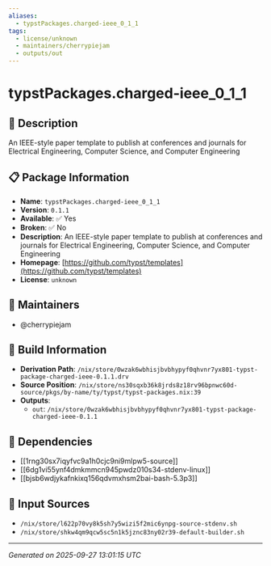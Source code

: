 ```yaml
---
aliases:
  - typstPackages.charged-ieee_0_1_1
tags:
  - license/unknown
  - maintainers/cherrypiejam
  - outputs/out
---
```


# typstPackages.charged-ieee_0_1_1

## 📝 Description

An IEEE-style paper template to publish at conferences and journals for Electrical Engineering, Computer Science, and Computer Engineering

## 📋 Package Information

- **Name**: `typstPackages.charged-ieee_0_1_1`
- **Version**: `0.1.1`
- **Available**: ✅ Yes
- **Broken**: ✅ No
- **Description**: An IEEE-style paper template to publish at conferences and journals for Electrical Engineering, Computer Science, and Computer Engineering
- **Homepage**: [https://github.com/typst/templates](https://github.com/typst/templates)
- **License**: `unknown`
## 👥 Maintainers

- @cherrypiejam


## 🔧 Build Information

- **Derivation Path**: `/nix/store/0wzak6wbhisjbvbhypyf0qhvnr7yx801-typst-package-charged-ieee-0.1.1.drv`
- **Source Position**: `/nix/store/ns30sqxb36k8jrds8z18rv96bpnwc60d-source/pkgs/by-name/ty/typst/typst-packages.nix:39`
- **Outputs**:
  - `out`:  `/nix/store/0wzak6wbhisjbvbhypyf0qhvnr7yx801-typst-package-charged-ieee-0.1.1`

## 🔗 Dependencies

- [[1rng30sx7iqyfvc9a1h0cjc9ni9mlpw5-source]]
- [[6dg1vi55ynf4dmkmmcn945pwdz010s34-stdenv-linux]]
- [[bjsb6wdjykafnkixq156qdvmxhsm2bai-bash-5.3p3]]

## 📁 Input Sources

- `/nix/store/l622p70vy8k5sh7y5wizi5f2mic6ynpg-source-stdenv.sh`
- `/nix/store/shkw4qm9qcw5sc5n1k5jznc83ny02r39-default-builder.sh`

---
*Generated on 2025-09-27 13:01:15 UTC*
